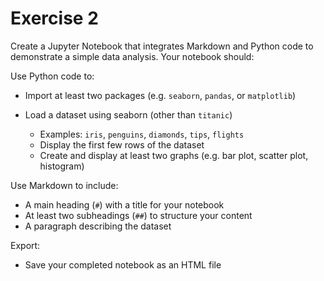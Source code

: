 # Exercise 2

Create a Jupyter Notebook that integrates Markdown and Python code to demonstrate a simple data analysis. Your notebook should:

Use Python code to:

- Import at least two packages (e.g. `seaborn`, `pandas`, or `matplotlib`)

- Load a dataset using seaborn (other than `titanic`)
  -  Examples: `iris`, `penguins`, `diamonds`, `tips`, `flights`
  -  Display the first few rows of the dataset
  -  Create and display at least two graphs (e.g. bar plot, scatter plot, histogram)

Use Markdown to include:

- A main heading (`#`) with a title for your notebook
- At least two subheadings (`##`) to structure your content
- A paragraph describing the dataset


Export:
- Save your completed notebook as an HTML file
